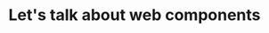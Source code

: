 ---
layout: bookmark
title: Let's talk about web components
tags:
  - Bookmarks
  - Web Components
created: '2022-11-17T02:27:21.000Z'
link: https://bradfrost.com/blog/post/lets-talk-about-web-components
id: 552296955
image: >-
  https://bradfrost.com/wp-content/uploads/2022/10/Screen-Shot-2022-10-12-at-11.43.01-AM.png
---
